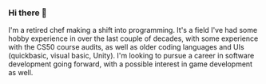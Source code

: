### Hi there 👋

<!--
**SquareOneProgrammer/SquareOneProgrammer** is a ✨ _special_ ✨ repository because its `README.md` (this file) appears on your GitHub profile.

Here are some ideas to get you started:

- 🔭 I’m currently working on ...
- 🌱 I’m currently learning ...
- 👯 I’m looking to collaborate on ...
- 🤔 I’m looking for help with ...
- 💬 Ask me about ...
- 📫 How to reach me: ...
- 😄 Pronouns: ...
- ⚡ Fun fact: ...
-->

I'm a retired chef making a shift into programming. It's a field I've had some hobby experience in over the last couple of decades, with some experience with the CS50 course audits, as well as older coding languages and UIs (quickbasic, visual basic, Unity). I'm looking to pursue a career in software development going forward, with a possible interest in game development as well.
